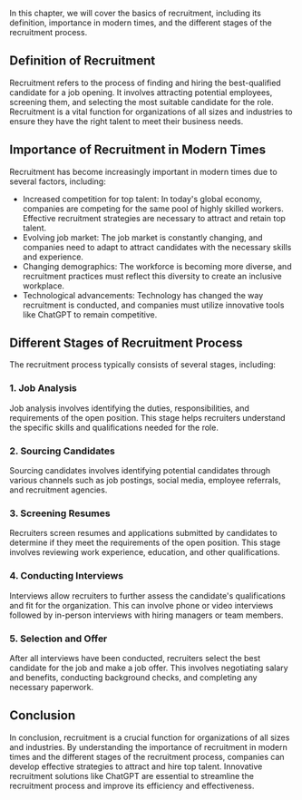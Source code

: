 
In this chapter, we will cover the basics of recruitment, including its definition, importance in modern times, and the different stages of the recruitment process.

Definition of Recruitment
-------------------------

Recruitment refers to the process of finding and hiring the best-qualified candidate for a job opening. It involves attracting potential employees, screening them, and selecting the most suitable candidate for the role. Recruitment is a vital function for organizations of all sizes and industries to ensure they have the right talent to meet their business needs.

Importance of Recruitment in Modern Times
-----------------------------------------

Recruitment has become increasingly important in modern times due to several factors, including:

* Increased competition for top talent: In today's global economy, companies are competing for the same pool of highly skilled workers. Effective recruitment strategies are necessary to attract and retain top talent.
* Evolving job market: The job market is constantly changing, and companies need to adapt to attract candidates with the necessary skills and experience.
* Changing demographics: The workforce is becoming more diverse, and recruitment practices must reflect this diversity to create an inclusive workplace.
* Technological advancements: Technology has changed the way recruitment is conducted, and companies must utilize innovative tools like ChatGPT to remain competitive.

Different Stages of Recruitment Process
---------------------------------------

The recruitment process typically consists of several stages, including:

### 1. Job Analysis

Job analysis involves identifying the duties, responsibilities, and requirements of the open position. This stage helps recruiters understand the specific skills and qualifications needed for the role.

### 2. Sourcing Candidates

Sourcing candidates involves identifying potential candidates through various channels such as job postings, social media, employee referrals, and recruitment agencies.

### 3. Screening Resumes

Recruiters screen resumes and applications submitted by candidates to determine if they meet the requirements of the open position. This stage involves reviewing work experience, education, and other qualifications.

### 4. Conducting Interviews

Interviews allow recruiters to further assess the candidate's qualifications and fit for the organization. This can involve phone or video interviews followed by in-person interviews with hiring managers or team members.

### 5. Selection and Offer

After all interviews have been conducted, recruiters select the best candidate for the job and make a job offer. This involves negotiating salary and benefits, conducting background checks, and completing any necessary paperwork.

Conclusion
----------

In conclusion, recruitment is a crucial function for organizations of all sizes and industries. By understanding the importance of recruitment in modern times and the different stages of the recruitment process, companies can develop effective strategies to attract and hire top talent. Innovative recruitment solutions like ChatGPT are essential to streamline the recruitment process and improve its efficiency and effectiveness.
